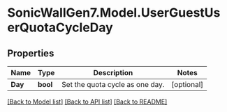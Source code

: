 # SonicWallGen7.Model.UserGuestUserQuotaCycleDay

## Properties

Name | Type | Description | Notes
------------ | ------------- | ------------- | -------------
**Day** | **bool** | Set the quota cycle as one day. | [optional] 

[[Back to Model list]](../README.md#documentation-for-models) [[Back to API list]](../README.md#documentation-for-api-endpoints) [[Back to README]](../README.md)

